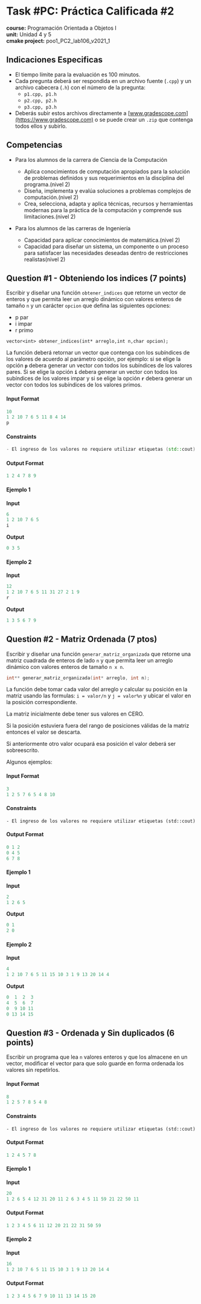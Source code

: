 # Task #PC: Práctica Calificada #2
**course:** Programación Orientada a Objetos I  
**unit:** Unidad 4 y 5  
**cmake project:** poo1_PC2_lab106_v2021_1
## Indicaciones Especificas
- El tiempo límite para la evaluación es 100 minutos.
- Cada pregunta deberá ser respondida en un archivo fuente (`.cpp`) y un archivo cabecera (`.h`) con el número de la pregunta:
    - `p1.cpp, p1.h`
    - `p2.cpp, p2.h`
    - `p3.cpp, p3.h`
- Deberás subir estos archivos directamente a [www.gradescope.com](https://www.gradescope.com) o se puede crear un `.zip` que contenga todos ellos y subirlo.

## Competencias
- Para los alumnos de la carrera de Ciencia de la Computación
    - Aplica conocimientos de computación apropiados para la solución de problemas definidos y sus requerimientos en la disciplina del programa.(nivel 2)
    - Diseña, implementa y evalúa soluciones a problemas complejos de computación.(nivel 2)
    - Crea, selecciona, adapta y aplica técnicas, recursos y herramientas modernas para la práctica de la computación y comprende sus limitaciones.(nivel 2)

- Para los alumnos de las carreras de Ingeniería
    - Capacidad para aplicar conocimientos de matemática.(nivel 2)
    - Capacidad para diseñar un sistema, un componente o un proceso para satisfacer las necesidades deseadas dentro de restricciones realistas(nivel 2)

## Question #1 - Obteniendo los indices (7 points)

Escribir y diseñar una función `obtener_indices` que retorne un vector de enteros y que permita leer un arreglo dinámico con valores enteros de tamaño `n` y un carácter `opcion` que defina las siguientes opciones:
- p par
- i impar
- r primo
```
vector<int> obtener_indices(int* arreglo,int n,char opcion);
```
La función deberá retornar un vector que contenga con los subíndices de los valores de acuerdo al parámetro opción, por ejemplo: si se elige la opción **`p`** debera generar un vector con todos los subíndices de los valores pares. Si se elige la opción **`i`** debera generar un vector con todos los subíndices de los valores impar y si se elige la opción **`r`** debera generar un vector con todos los subíndices de los valores primos.

#### Input Format

```cpp
10
1 2 10 7 6 5 11 8 4 14
p
```

#### Constraints

```cpp
- El ingreso de los valores no requiere utilizar etiquetas (std::cout)
```

#### Output Format

```cpp
1 2 4 7 8 9
```
#### Ejemplo 1
**Input**
```cpp
6
1 2 10 7 6 5
i
```
**Output**
```cpp
0 3 5
```

#### Ejemplo 2
**Input**
```cpp
12
1 2 10 7 6 5 11 31 27 2 1 9
r
```
**Output**
```cpp
1 3 5 6 7 9
```

## Question #2 - Matriz Ordenada (7 ptos)

Escribir y diseñar una función `generar_matriz_organizada` que retorne una matriz cuadrada de enteros de lado `n` y que permita leer un arreglo dinámico con valores enteros de tamaño `n x n`.

```cpp
int** generar_matriz_organizada(int* arreglo, int n);
```

La función debe tomar cada valor del arreglo y calcular su posición en la matriz usando las formulas: `i = valor/n` y `j = valor%n` y ubicar el valor en la posición correspondiente.

La matriz inicialmente debe tener sus valores en CERO.

Si la posición estuviera fuera del rango de posiciones válidas de la matriz entonces el valor se descarta.

Si anteriormente otro valor ocupará esa posición el valor deberá ser sobreescrito.

Algunos ejemplos:

#### Input Format

```cpp
3
1 2 5 7 6 5 4 8 10
```

#### Constraints

```
- El ingreso de los valores no requiere utilizar etiquetas (std::cout)
```

#### Output Format

```cpp
0 1 2
0 4 5
6 7 8
```

#### Ejemplo 1
**Input**
```cpp
2
1 2 6 5
```
**Output**
```cpp
0 1
2 0
```

#### Ejemplo 2
**Input**
```cpp
4
1 2 10 7 6 5 11 15 10 3 1 9 13 20 14 4
```
**Output**
```cpp
0  1  2  3
4  5  6  7
0  9 10 11
0 13 14 15
```

## Question #3 - Ordenada y Sin duplicados (6 points)

Escribir un programa que lea `n` valores enteros y que los almacene en un vector, modificar el vector para que solo guarde en forma ordenada los valores sin repetirlos.

#### Input Format

```cpp
8
1 2 5 7 8 5 4 8
```
#### Constraints

```
- El ingreso de los valores no requiere utilizar etiquetas (std::cout)
```

#### Output Format

```cpp
1 2 4 5 7 8
```

#### Ejemplo 1
**Input**
```cpp
20
1 2 6 5 4 12 31 20 11 2 6 3 4 5 11 59 21 22 50 11
```

#### Output Format

```cpp
1 2 3 4 5 6 11 12 20 21 22 31 50 59
```

#### Ejemplo 2
**Input**
```cpp
16
1 2 10 7 6 5 11 15 10 3 1 9 13 20 14 4
```

#### Output Format

```cpp
1 2 3 4 5 6 7 9 10 11 13 14 15 20
```
